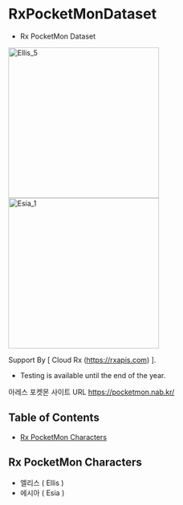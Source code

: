 # RxPocketMonDataset
* Rx PocketMon Dataset


<img width="300" alt="Ellis_5" src="https://github.com/user-attachments/assets/69fed524-6c52-439b-8e75-8f2594a907e8">
<img width="300" alt="Esia_1" src="https://github.com/user-attachments/assets/52e0199f-7ca6-4f6c-ab9c-757375d8c54e">


Support By [ Cloud Rx (<a href='https://rxapis.com'>https://rxapis.com</a>) ].
* Testing is available until the end of the year.

아레스 포켓몬 사이트 URL
<a href='https://pocketmon.nab.kr/'>https://pocketmon.nab.kr/</a>


## Table of Contents

- [Rx PocketMon Characters](#rx-pocketmon-characters)



## Rx PocketMon Characters
* 엘리스 ( Ellis )
* 에시아 ( Esia )

